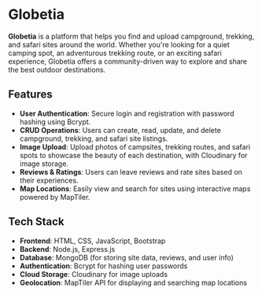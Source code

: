 # Globetia

**Globetia** is a platform that helps you find and upload campground, trekking, and safari sites around the world. Whether you're looking for a quiet camping spot, an adventurous trekking route, or an exciting safari experience, Globetia offers a community-driven way to explore and share the best outdoor destinations.

## Features

- **User Authentication**: Secure login and registration with password hashing using Bcrypt.
- **CRUD Operations**: Users can create, read, update, and delete campground, trekking, and safari site listings.
- **Image Upload**: Upload photos of campsites, trekking routes, and safari spots to showcase the beauty of each destination, with Cloudinary for image storage.
- **Reviews & Ratings**: Users can leave reviews and rate sites based on their experiences.
- **Map Locations**: Easily view and search for sites using interactive maps powered by MapTiler.

## Tech Stack

- **Frontend**: HTML, CSS, JavaScript, Bootstrap
- **Backend**: Node.js, Express.js
- **Database**: MongoDB (for storing site data, reviews, and user info)
- **Authentication**: Bcrypt for hashing user passwords
- **Cloud Storage**: Cloudinary for image uploads
- **Geolocation**: MapTiler API for displaying and searching map locations


